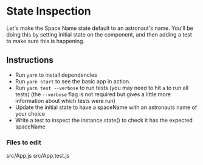 # State Inspection

Let's make the Space Name state default to an astronaut's name. You'll be doing this by setting initial state on the component, and then adding a test to make sure this is happening.

## Instructions

* Run `yarn` to install dependencies
* Run `yarn start` to see the basic app in action.
* Run `yarn test --verbose` to run tests (you may need to hit `a` to run all tests) (the `--verbose` flag is not required but gives a little more information about which tests were run)
* Update the initial state to have a spaceName with an astronauts name of your choice
* Write a test to inspect the instance.state() to check it has the expected spaceName

### Files to edit
src/App.js
src/App.test.js